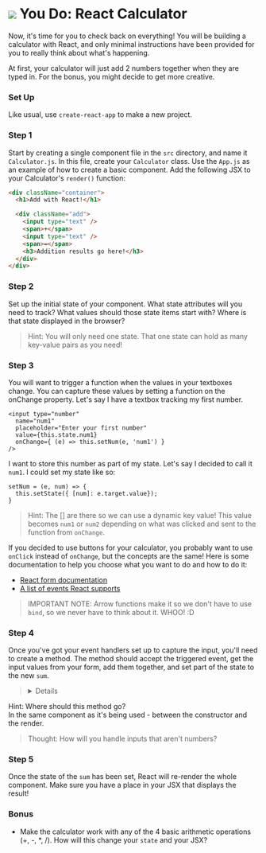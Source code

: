 # ![](https://ga-dash.s3.amazonaws.com/production/assets/logo-9f88ae6c9c3871690e33280fcf557f33.png) You Do: React Calculator

Now, it's time for you to check back on everything! You will be building a
calculator with React, and only minimal instructions have been provided for you to really think about what's happening.

At first, your calculator will just add 2 numbers
together when they are typed in. For the bonus, you might decide to get more
creative.

### Set Up
Like usual, use `create-react-app` to make a new project.

### Step 1
Start by creating a single component file in the `src` directory, and name it
`Calculator.js`. In this file, create your `Calculator` class. Use the `App.js`
as an example of how to create a basic component. Add the following JSX to your Calculator's
`render()` function:

```html
<div className="container">
  <h1>Add with React!</h1>

  <div className="add">
    <input type="text" />
    <span>+</span>
    <input type="text" />
    <span>=</span>
    <h3>Addition results go here!</h3>
  </div>
</div>
```

### Step 2
Set up the initial state of your component. What state attributes will you
need to track? What values should those state items start with? Where is that
state displayed in the browser?

> Hint: You will only need one state. That one state can hold as many key-value pairs as you need!

### Step 3
You will want to trigger a function when the values in your textboxes change. You can capture these values by setting a function on the onChange property. Let's say I have a textbox tracking my first number.

```
<input type="number"
  name="num1"
  placeholder="Enter your first number"
  value={this.state.num1}
  onChange={ (e) => this.setNum(e, 'num1') }
/>
```

I want to store this number as part of my state. Let's say I decided to call it `num1`. I could set my state like so:

```
setNum = (e, num) => {
  this.setState({ [num]: e.target.value});
}
```

> Hint: The [] are there so we can use a dynamic key value! This value becomes `num1` or `num2` depending on what was clicked and sent to the function from `onChange`.

If you decided to use buttons for your calculator, you probably want to use `onClick` instead of `onChange`, but the concepts are the same! Here is some documentation to help you choose what you want to do and how to do it:

* [React form documentation](https://facebook.github.io/react/docs/forms.html)
* [A list of events React supports](https://facebook.github.io/react/docs/events.html#supported-events)

> IMPORTANT NOTE: Arrow functions make it so we don't have to use `bind`, so we never have to think about it. WHOO! :D

### Step 4
Once you've got your event handlers set up to capture the input, you'll need to create a
method. The method should accept the triggered event, get the input values from
your form, add them together, and set part of the state to the new `sum`.

> <details>
<summary>Hint: Where should this method go?</summary>
In the same component as it's being used - between the constructor and the render.
</details>

> Thought: How will you handle inputs that aren't numbers?

### Step 5
Once the state of the `sum` has been set, React will re-render the whole
component. Make sure you have a place in your JSX that displays the result!

### Bonus

- Make the calculator work with any of the 4 basic arithmetic operations
(+, -, \*, /). How will this change your `state` and your JSX?

